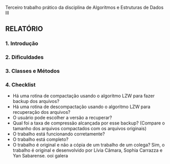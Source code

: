 Terceiro trabalho prático da disciplina de Algoritmos e Estruturas de Dados III

## RELATÓRIO ##

### 1. Introdução ###

### 2. Dificuldades ###

### 3. Classes e Métodos ###  

### 4. Checklist ###

- Há uma rotina de compactação usando o algoritmo LZW para fazer backup dos arquivos?
- Há uma rotina de descompactação usando o algoritmo LZW para recuperação dos arquivos?
- O usuário pode escolher a versão a recuperar?
- Qual foi a taxa de compressão alcançada por esse backup? (Compare o tamanho dos arquivos compactados com os arquivos originais)
- O trabalho está funcionando corretamente?
- O trabalho está completo?
- O trabalho é original e não a cópia de um trabalho de um colega? Sim, o trabalho é original e desenvolvido por Lívia Câmara, Sophia Carrazza e Yan Sabarense.
 ooi galera